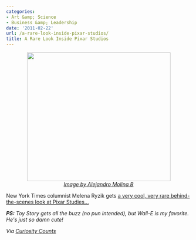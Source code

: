 ```yaml
---
categories:
- Art &amp; Science
- Business &amp; Leadership
date: '2011-02-22'
url: /a-rare-look-inside-pixar-studios/
title: A Rare Look Inside Pixar Studios
---
```


<p align="center"><img src="https://gomakethings.com/wp-content/uploads/2011/02/wall-e.jpg" alt="" title="wall-e" width="391" height="350" class="alignnone size-medium wp-image-183" /><br><em><a href="http://www.flickr.com/photos/43212809@N00/923287780/">Image by Alejandro Molina B</a></em></p>

New York Times columnist Melena Ryzik gets <a href="http://vimeo.com/19789693">a very cool, very rare behind-the-scenes look at Pixar Studies...</a>

<em><strong>PS:</strong> Toy Story gets all the buzz (no pun intended), but Wall-E is my favorite. He's just so damn cute!</em>

<em>Via <a href="http://curiositycounts.com/post/3312898478/a-rare-behind-the-scenes-look-inside-pixar">Curiosity Counts</a></em>